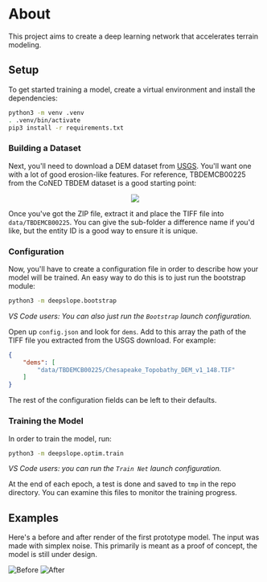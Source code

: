 About
=====

This project aims to create a deep learning network that accelerates terrain modeling.

## Setup

To get started training a model, create a virtual environment and install the dependencies:

```bash
python3 -m venv .venv
. .venv/bin/activate
pip3 install -r requirements.txt
```

### Building a Dataset

Next, you'll need to download a DEM dataset from [USGS](https://earthexplorer.usgs.gov/).
You'll want one with a lot of good erosion-like features.
For reference, TBDEMCB00225 from the CoNED TBDEM dataset is a good starting point:

<p align="center">
<img src="https://earthexplorer.usgs.gov/index/resizeimage?img=https%3A%2F%2Fims.cr.usgs.gov%2Fbrowse%2Ftopobathy%2F2015%2FTBDEMCB00225.jpg&angle=0&size=300">
</p>

Once you've got the ZIP file, extract it and place the TIFF file into `data/TBDEMCB00225`.
You can give the sub-folder a difference name if you'd like,
but the entity ID is a good way to ensure it is unique.

### Configuration

Now, you'll have to create a configuration file in order to describe how your model will be trained.
An easy way to do this is to just run the bootstrap module:

```bash
python3 -m deepslope.bootstrap
```

*VS Code users: You can also just run the `Bootstrap` launch configuration.*

Open up `config.json` and look for `dems`.
Add to this array the path of the TIFF file you extracted from the USGS download.
For example:

```json
{
    "dems": [
        "data/TBDEMCB00225/Chesapeake_Topobathy_DEM_v1_148.TIF"
    ]
}
```

The rest of the configuration fields can be left to their defaults.

### Training the Model

In order to train the model, run:

```bash
python3 -m deepslope.optim.train
```

*VS Code users: you can run the `Train Net` launch configuration.*

At the end of each epoch, a test is done and saved to `tmp` in the repo directory. You can examine this files to monitor the training progress.

## Examples

Here's a before and after render of the first prototype model.
The input was made with simplex noise.
This primarily is meant as a proof of concept, the model is still under design.

![Before](https://github.com/user-attachments/assets/56b68181-8350-4941-ad61-984ab6a306cf)
![After](https://github.com/user-attachments/assets/13137af6-3302-4e53-8994-8cc8a8e2f662)
